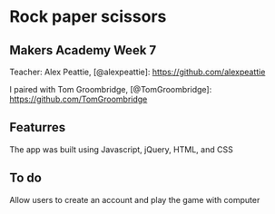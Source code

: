 

Rock paper scissors
=============


Makers Academy Week 7
-------------


Teacher: Alex Peattie, [@alexpeattie]: https://github.com/alexpeattie

I paired with Tom Groombridge, [@TomGroombridge]: https://github.com/TomGroombridge

Featurres
-------------

The app was built using Javascript, jQuery, HTML, and CSS

To do
-------------

Allow users to create an account and play the game with computer
